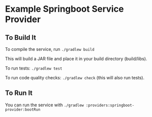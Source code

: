 # Example Springboot Service Provider

## To Build It

To compile the service, run `./gradlew build`

This will build a JAR file and place it in your build directory (build/libs).

To run tests: `./gradlew test`

To run code quality checks: `./gradlew check` (this will also run tests).

## To Run It

You can run the service with `./gradlew :providers:springboot-provider:bootRun`
